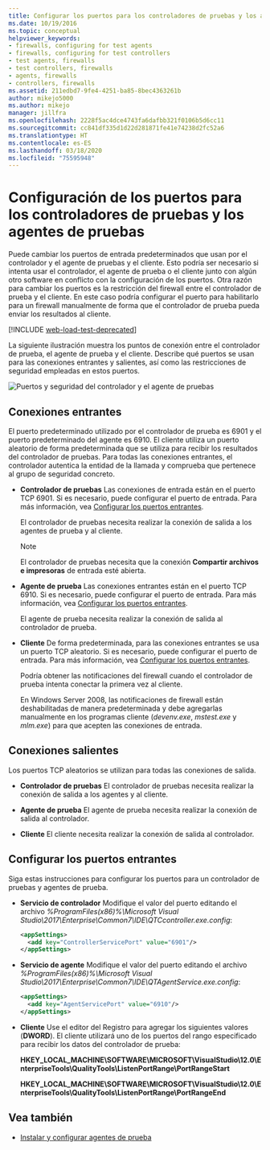 ```yaml
---
title: Configurar los puertos para los controladores de pruebas y los agentes de pruebas
ms.date: 10/19/2016
ms.topic: conceptual
helpviewer_keywords:
- firewalls, configuring for test agents
- firewalls, configuring for test controllers
- test agents, firewalls
- test controllers, firewalls
- agents, firewalls
- controllers, firewalls
ms.assetid: 211edbd7-9fe4-4251-ba85-8bec4363261b
author: mikejo5000
ms.author: mikejo
manager: jillfra
ms.openlocfilehash: 2228f5ac4dce4743fa6dafbb321f0106b5d6cc11
ms.sourcegitcommit: cc841df335d1d22d281871fe41e74238d2fc52a6
ms.translationtype: HT
ms.contentlocale: es-ES
ms.lasthandoff: 03/18/2020
ms.locfileid: "75595948"
---
```

# <a name="configure-ports-for-test-controllers-and-test-agents"></a>Configuración de los puertos para los controladores de pruebas y los agentes de pruebas

Puede cambiar los puertos de entrada predeterminados que usan por el controlador y el agente de pruebas y el cliente. Esto podría ser necesario si intenta usar el controlador, el agente de prueba o el cliente junto con algún otro software en conflicto con la configuración de los puertos. Otra razón para cambiar los puertos es la restricción del firewall entre el controlador de prueba y el cliente. En este caso podría configurar el puerto para habilitarlo para un firewall manualmente de forma que el controlador de prueba pueda enviar los resultados al cliente.

[!INCLUDE [web-load-test-deprecated](includes/web-load-test-deprecated.md)]

La siguiente ilustración muestra los puntos de conexión entre el controlador de prueba, el agente de prueba y el cliente. Describe qué puertos se usan para las conexiones entrantes y salientes, así como las restricciones de seguridad empleadas en estos puertos.

![Puertos y seguridad del controlador y el agente de pruebas](../test/media/test-controller-agent-firewall.png)

## <a name="incoming-connections"></a>Conexiones entrantes

El puerto predeterminado utilizado por el controlador de prueba es 6901 y el puerto predeterminado del agente es 6910. El cliente utiliza un puerto aleatorio de forma predeterminada que se utiliza para recibir los resultados del controlador de pruebas. Para todas las conexiones entrantes, el controlador autentica la entidad de la llamada y comprueba que pertenece al grupo de seguridad concreto.

- **Controlador de pruebas** Las conexiones de entrada están en el puerto TCP 6901. Si es necesario, puede configurar el puerto de entrada. Para más información, vea [Configurar los puertos entrantes](#configure-the-incoming-ports).

    El controlador de pruebas necesita realizar la conexión de salida a los agentes de prueba y al cliente.

    > [!NOTE]
    > El controlador de pruebas necesita que la conexión **Compartir archivos e impresoras** de entrada esté abierta.

- **Agente de prueba** Las conexiones entrantes están en el puerto TCP 6910. Si es necesario, puede configurar el puerto de entrada. Para más información, vea [Configurar los puertos entrantes](#configure-the-incoming-ports).

   El agente de prueba necesita realizar la conexión de salida al controlador de prueba.

- **Cliente** De forma predeterminada, para las conexiones entrantes se usa un puerto TCP aleatorio. Si es necesario, puede configurar el puerto de entrada. Para más información, vea [Configurar los puertos entrantes](#configure-the-incoming-ports).

   Podría obtener las notificaciones del firewall cuando el controlador de prueba intenta conectar la primera vez al cliente.

   En Windows Server 2008, las notificaciones de firewall están deshabilitadas de manera predeterminada y debe agregarlas manualmente en los programas cliente (*devenv.exe*, *mstest.exe* y *mlm.exe*) para que acepten las conexiones de entrada.

## <a name="outgoing-connections"></a>Conexiones salientes

Los puertos TCP aleatorios se utilizan para todas las conexiones de salida.

- **Controlador de pruebas** El controlador de pruebas necesita realizar la conexión de salida a los agentes y al cliente.

- **Agente de prueba** El agente de prueba necesita realizar la conexión de salida al controlador.

- **Cliente** El cliente necesita realizar la conexión de salida al controlador.

## <a name="configure-the-incoming-ports"></a>Configurar los puertos entrantes

Siga estas instrucciones para configurar los puertos para un controlador de pruebas y agentes de prueba.

- **Servicio de controlador** Modifique el valor del puerto editando el archivo *%ProgramFiles(x86)%\Microsoft Visual Studio\2017\Enterprise\Common7\IDE\QTCcontroller.exe.config*:

    ```xml
    <appSettings>
      <add key="ControllerServicePort" value="6901"/>
    </appSettings>
    ```

- **Servicio de agente** Modifique el valor del puerto editando el archivo *%ProgramFiles(x86)%\Microsoft Visual Studio\2017\Enterprise\Common7\IDE\QTAgentService.exe.config*:

    ```xml
    <appSettings>
      <add key="AgentServicePort" value="6910"/>
    </appSettings>
    ```

- **Cliente** Use el editor del Registro para agregar los siguientes valores (**DWORD**). El cliente utilizará uno de los puertos del rango especificado para recibir los datos del controlador de prueba:

     **HKEY_LOCAL_MACHINE\SOFTWARE\MICROSOFT\VisualStudio\12.0\EnterpriseTools\QualityTools\ListenPortRange\PortRangeStart**

     **HKEY_LOCAL_MACHINE\SOFTWARE\MICROSOFT\VisualStudio\12.0\EnterpriseTools\QualityTools\ListenPortRange\PortRangeEnd**

## <a name="see-also"></a>Vea también

- [Instalar y configurar agentes de prueba](../test/lab-management/install-configure-test-agents.md)
